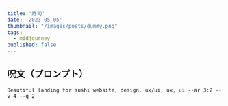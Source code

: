 ```yaml
---
title: '寿司'
date: '2023-05-05'
thumbnail: "/images/posts/dummy.png"
tags:
  - midjourney
published: false
---
```


## 呪文（プロンプト）
```
Beautiful landing for sushi website, design, ux/ui, ux, ui --ar 3:2 --v 4 --q 2
```